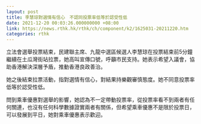 ```yaml
---
layout: post
title: 李慧琼對選情有信心　不認同投票率低等於認受性低
date: 2021-12-20 00:03:26.000000000 +08:00
link: https://news.rthk.hk/rthk/ch/component/k2/1625031-20211220.htm
categories: rthk
---
```


立法會選舉投票結束，民建聯主席、九龍中選區候選人李慧琼在投票結束前5分鐘繼續在土瓜灣街站拉票，她高叫宣傳口號，呼籲市民支持。她表示希望入議會，協助香港解決深層予盾，推動香港良政善治。

她之後結束拉票活動，指對選情有信心，對結果持樂觀審慎態度。她不同意投票率低等於認受性低。

問到乘車優惠對選舉的影響，她認為不一定帶動投票率，從投票率看不到兩者有任何關連，也沒有任何科學數據證實兩者有關係，但希望乘車優惠不是限於投票日，可以發展到平日，她對乘車優惠表示歡迎。
